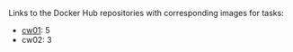 Links to the Docker Hub repositories with corresponding images for tasks:
- [cw01](https://hub.docker.com/repository/docker/jqb26/cw01): 5
- cw02: 3
